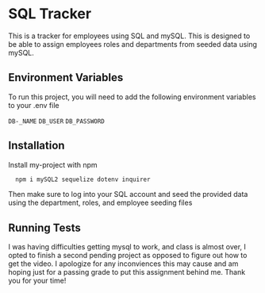 
# SQL Tracker

This is a tracker for employees using SQL and mySQL. This is designed to be able to assign employees roles and departments from seeded data using mySQL.




## Environment Variables

To run this project, you will need to add the following environment variables to your .env file

`DB-_NAME`
`DB_USER`
`DB_PASSWORD`


## Installation

Install my-project with npm

```bash
  npm i mySQL2 sequelize dotenv inquirer

```
Then make sure to log into your SQL account and seed the provided data using the department, roles, and employee seeding files
    
## Running Tests

I was having difficulties getting mysql to work, and class is almost over, I opted to finish a second pending project as opposed to figure out how to get the video. I apologize for any inconviences this may cause and am hoping just for a passing grade to put this assignment behind me. Thank you for your time!

